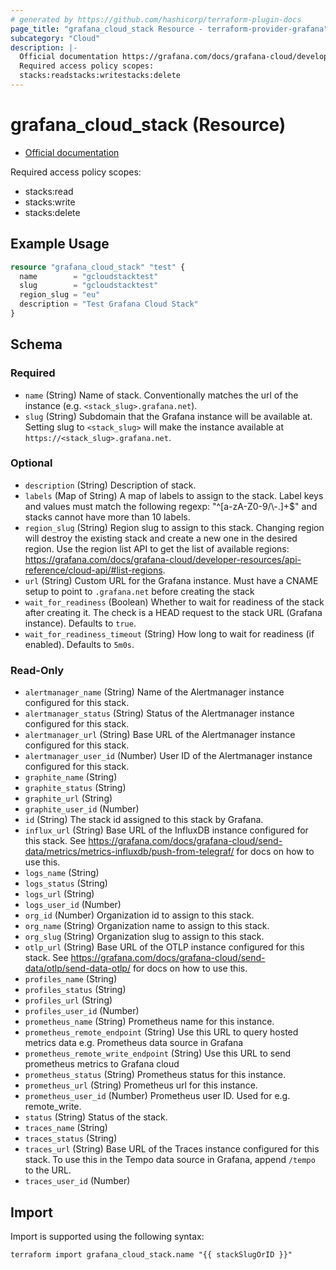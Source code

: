 ```yaml
---
# generated by https://github.com/hashicorp/terraform-plugin-docs
page_title: "grafana_cloud_stack Resource - terraform-provider-grafana"
subcategory: "Cloud"
description: |-
  Official documentation https://grafana.com/docs/grafana-cloud/developer-resources/api-reference/cloud-api/#stacks/
  Required access policy scopes:
  stacks:readstacks:writestacks:delete
---
```


# grafana_cloud_stack (Resource)

* [Official documentation](https://grafana.com/docs/grafana-cloud/developer-resources/api-reference/cloud-api/#stacks/)

Required access policy scopes:

* stacks:read
* stacks:write
* stacks:delete

## Example Usage

```terraform
resource "grafana_cloud_stack" "test" {
  name        = "gcloudstacktest"
  slug        = "gcloudstacktest"
  region_slug = "eu"
  description = "Test Grafana Cloud Stack"
}
```

<!-- schema generated by tfplugindocs -->
## Schema

### Required

- `name` (String) Name of stack. Conventionally matches the url of the instance (e.g. `<stack_slug>.grafana.net`).
- `slug` (String) Subdomain that the Grafana instance will be available at. Setting slug to `<stack_slug>` will make the instance available at `https://<stack_slug>.grafana.net`.

### Optional

- `description` (String) Description of stack.
- `labels` (Map of String) A map of labels to assign to the stack. Label keys and values must match the following regexp: "^[a-zA-Z0-9/\\-.]+$" and stacks cannot have more than 10 labels.
- `region_slug` (String) Region slug to assign to this stack. Changing region will destroy the existing stack and create a new one in the desired region. Use the region list API to get the list of available regions: https://grafana.com/docs/grafana-cloud/developer-resources/api-reference/cloud-api/#list-regions.
- `url` (String) Custom URL for the Grafana instance. Must have a CNAME setup to point to `.grafana.net` before creating the stack
- `wait_for_readiness` (Boolean) Whether to wait for readiness of the stack after creating it. The check is a HEAD request to the stack URL (Grafana instance). Defaults to `true`.
- `wait_for_readiness_timeout` (String) How long to wait for readiness (if enabled). Defaults to `5m0s`.

### Read-Only

- `alertmanager_name` (String) Name of the Alertmanager instance configured for this stack.
- `alertmanager_status` (String) Status of the Alertmanager instance configured for this stack.
- `alertmanager_url` (String) Base URL of the Alertmanager instance configured for this stack.
- `alertmanager_user_id` (Number) User ID of the Alertmanager instance configured for this stack.
- `graphite_name` (String)
- `graphite_status` (String)
- `graphite_url` (String)
- `graphite_user_id` (Number)
- `id` (String) The stack id assigned to this stack by Grafana.
- `influx_url` (String) Base URL of the InfluxDB instance configured for this stack. See https://grafana.com/docs/grafana-cloud/send-data/metrics/metrics-influxdb/push-from-telegraf/ for docs on how to use this.
- `logs_name` (String)
- `logs_status` (String)
- `logs_url` (String)
- `logs_user_id` (Number)
- `org_id` (Number) Organization id to assign to this stack.
- `org_name` (String) Organization name to assign to this stack.
- `org_slug` (String) Organization slug to assign to this stack.
- `otlp_url` (String) Base URL of the OTLP instance configured for this stack. See https://grafana.com/docs/grafana-cloud/send-data/otlp/send-data-otlp/ for docs on how to use this.
- `profiles_name` (String)
- `profiles_status` (String)
- `profiles_url` (String)
- `profiles_user_id` (Number)
- `prometheus_name` (String) Prometheus name for this instance.
- `prometheus_remote_endpoint` (String) Use this URL to query hosted metrics data e.g. Prometheus data source in Grafana
- `prometheus_remote_write_endpoint` (String) Use this URL to send prometheus metrics to Grafana cloud
- `prometheus_status` (String) Prometheus status for this instance.
- `prometheus_url` (String) Prometheus url for this instance.
- `prometheus_user_id` (Number) Prometheus user ID. Used for e.g. remote_write.
- `status` (String) Status of the stack.
- `traces_name` (String)
- `traces_status` (String)
- `traces_url` (String) Base URL of the Traces instance configured for this stack. To use this in the Tempo data source in Grafana, append `/tempo` to the URL.
- `traces_user_id` (Number)

## Import

Import is supported using the following syntax:

```shell
terraform import grafana_cloud_stack.name "{{ stackSlugOrID }}"
```
